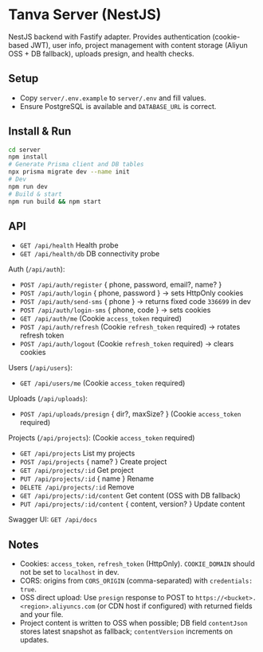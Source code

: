 # Tanva Server (NestJS)

NestJS backend with Fastify adapter. Provides authentication (cookie-based JWT), user info, project management with content storage (Aliyun OSS + DB fallback), uploads presign, and health checks.

## Setup

- Copy `server/.env.example` to `server/.env` and fill values.
- Ensure PostgreSQL is available and `DATABASE_URL` is correct.

## Install & Run

```bash
cd server
npm install
# Generate Prisma client and DB tables
npx prisma migrate dev --name init
# Dev
npm run dev
# Build & start
npm run build && npm start
```

## API

- `GET /api/health` Health probe
- `GET /api/health/db` DB connectivity probe

Auth (`/api/auth`):
- `POST /api/auth/register` { phone, password, email?, name? }
- `POST /api/auth/login` { phone, password } → sets HttpOnly cookies
- `POST /api/auth/send-sms` { phone } → returns fixed code `336699` in dev
- `POST /api/auth/login-sms` { phone, code } → sets cookies
- `GET /api/auth/me` (Cookie `access_token` required)
- `POST /api/auth/refresh` (Cookie `refresh_token` required) → rotates refresh token
- `POST /api/auth/logout` (Cookie `refresh_token` required) → clears cookies

Users (`/api/users`):
- `GET /api/users/me` (Cookie `access_token` required)

Uploads (`/api/uploads`):
- `POST /api/uploads/presign` { dir?, maxSize? } (Cookie `access_token` required)

Projects (`/api/projects`): (Cookie `access_token` required)
- `GET /api/projects` List my projects
- `POST /api/projects` { name? } Create project
- `GET /api/projects/:id` Get project
- `PUT /api/projects/:id` { name } Rename
- `DELETE /api/projects/:id` Remove
- `GET /api/projects/:id/content` Get content (OSS with DB fallback)
- `PUT /api/projects/:id/content` { content, version? } Update content

Swagger UI: `GET /api/docs`

## Notes

- Cookies: `access_token`, `refresh_token` (HttpOnly). `COOKIE_DOMAIN` should not be set to `localhost` in dev.
- CORS: origins from `CORS_ORIGIN` (comma-separated) with `credentials: true`.
- OSS direct upload: Use `presign` response to POST to `https://<bucket>.<region>.aliyuncs.com` (or CDN host if configured) with returned fields and your file.
- Project content is written to OSS when possible; DB field `contentJson` stores latest snapshot as fallback; `contentVersion` increments on updates.
